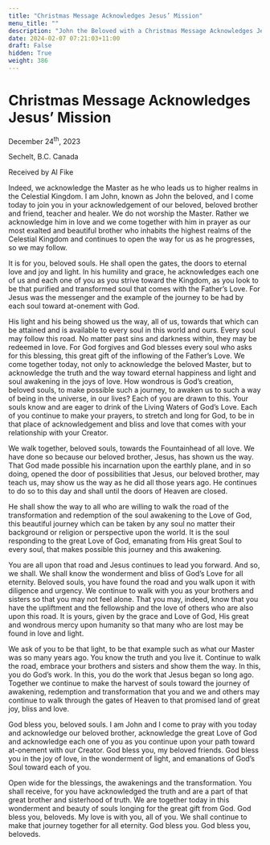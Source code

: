 ```yaml
---
title: "Christmas Message Acknowledges Jesus’ Mission"
menu_title: ""
description: "John the Beloved with a Christmas Message Acknowledges Jesus’ Mission"
date: 2024-02-07 07:21:03+11:00
draft: False
hidden: True
weight: 386
---
```

# Christmas Message Acknowledges Jesus’ Mission

December 24<sup>th</sup>, 2023

Sechelt, B.C. Canada

Received by Al Fike  



Indeed, we acknowledge the Master as he who leads us to higher realms in the Celestial Kingdom. I am John, known as John the beloved, and I come today to join you in your acknowledgement of our beloved, beloved brother and friend, teacher and healer. We do not worship the Master. Rather we acknowledge him in love and we come together with him in prayer as our most exalted and beautiful brother who inhabits the highest realms of the Celestial Kingdom and continues to open the way for us as he progresses, so we may follow. 

It is for you, beloved souls. He shall open the gates, the doors to eternal love and joy and light. In his humility and grace, he acknowledges each one of us and each one of you as you strive toward the Kingdom, as you look to be that purified and transformed soul that comes with the Father’s Love. For Jesus was the messenger and the example of the journey to be had by each soul toward at-onement with God.

His light and his being showed us the way, all of us, towards that which can be attained and is available to every soul in this world and ours. Every soul may follow this road. No matter past sins and darkness within, they may be redeemed in love. For God forgives and God blesses every soul who asks for this blessing, this great gift of the inflowing of the Father’s Love. 
We come together today, not only to acknowledge the beloved Master, but to acknowledge the truth and the way toward eternal happiness and light and soul awakening in the joys of love. How wondrous is God’s creation, beloved souls, to make possible such a journey, to awaken us to such a way of being in the universe, in our lives? Each of you are drawn to this. Your souls know and are eager to drink of the Living Waters of God’s Love. Each of you continue to make your prayers, to stretch and long for God, to be in that place of acknowledgement and bliss and love that comes with your relationship with your Creator.

We walk together, beloved souls, towards the Fountainhead of all love. We have done so because our beloved brother, Jesus, has shown us the way. That God made possible his incarnation upon the earthly plane, and in so doing, opened the door of possibilities that Jesus, our beloved brother, may teach us, may show us the way as he did all those years ago. He continues to do so to this day and shall until the doors of Heaven are closed. 

He shall show the way to all who are willing to walk the road of the transformation and redemption of the soul awakening to the Love of God, this beautiful journey which can be taken by any soul no matter their background or religion or perspective upon the world. It is the soul responding to the great Love of God, emanating from His great Soul to every soul, that makes possible this journey and this awakening. 

You are all upon that road and Jesus continues to lead you forward. And so, we shall. We shall know the wonderment and bliss of God’s Love for all eternity. Beloved souls, you have found the road and you walk upon it with diligence and urgency. We continue to walk with you as your brothers and sisters so that you may not feel alone. That you may, indeed, know that you have the upliftment and the fellowship and the love of others who are also upon this road. It is yours, given by the grace and Love of God, His great and wondrous mercy upon humanity so that many who are lost may be found in love and light. 

We ask of you to be that light, to be that example such as what our Master was so many years ago. You know the truth and you live it. Continue to walk the road, embrace your brothers and sisters and show them the way. In this, you do God’s work. In this, you do the work that Jesus began so long ago. Together we continue to make the harvest of souls toward the journey of awakening, redemption and transformation that you and we and others may continue to walk through the gates of Heaven to that promised land of great joy, bliss and love.

God bless you, beloved souls. I am John and I come to pray with you today and acknowledge our beloved brother, acknowledge the great Love of God and acknowledge each one of you as you continue upon your path toward at-onement with our Creator. God bless you, my beloved friends. God bless you in the joy of love, in the wonderment of light, and emanations of God’s Soul toward each of you. 

Open wide for the blessings, the awakenings and the transformation. You shall receive, for you have acknowledged the truth and are a part of that great brother and sisterhood of truth. We are together today in this wonderment and beauty of souls longing for the great gift from God. God bless you, beloveds. My love is with you, all of you. We shall continue to make that journey together for all eternity. God bless you. God bless you, beloveds. 